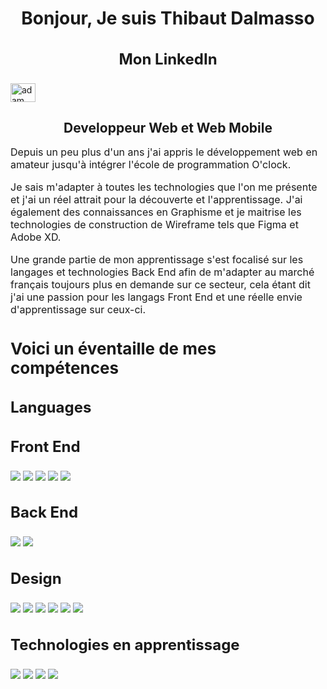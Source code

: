 <center>
  
<h1 align="center">Bonjour, Je suis Thibaut Dalmasso</h1>

<h3 style="font-size:24px">Mon LinkedIn</h3>
<p align="left">
  <a href="https://www.linkedin.com/in/thibaut-dalmasso-a1a121210/" target="blank"><img align="center"
      src="https://raw.githubusercontent.com/rahuldkjain/github-profile-readme-generator/master/src/images/icons/Social/linked-in-alt.svg"
      alt="adam pithewan" height="30" width="40" /></a>
</p>
  
<h2 style="margin-bottom:0.5rem;">Developpeur Web et Web Mobile</h2>
  
</center>

<p style="font-size: 16px;">Depuis un peu plus d'un ans j'ai appris le développement web en amateur jusqu'à intégrer l'école de programmation O'clock.</p>

<p style="font-size: 16px;">Je sais m'adapter à toutes les technologies que l'on me présente et j'ai un réel attrait pour la découverte et l'apprentissage. J'ai également des connaissances en Graphisme et je maitrise les technologies de construction de Wireframe tels que Figma et Adobe XD.</p>

<p style="font-size: 16px;">Une grande partie de mon apprentissage s'est focalisé sur les langages et technologies Back End afin de m'adapter au marché français toujours plus en demande sur ce secteur, cela étant dit j'ai une passion pour les langags Front End et une réelle envie d'apprentissage sur ceux-ci.</p>

<h3 style="font-size:26px">Voici un éventaille de mes compétences</h3>

<h2 style="font-size:24px">Languages</h2>

<h3 style="font-size:24px">Front End</h3>

![](https://img.shields.io/badge/code-HTML5-blue?style=for-the-badge&logo=html5&logoColor=white&color=E34F26)
![](https://img.shields.io/badge/code-CSS-blue?style=for-the-badge&logo=css3&logoColor=white&color=4169e1)
![](https://img.shields.io/badge/code-JavaScript-blue?style=for-the-badge&logo=javascript&logoColor=white&color=F7DF1E)
![](https://img.shields.io/badge/code-Bootstrap-blue?style=for-the-badge&logo=Bootstrap&logoColor=white&color=8E7CC3)
![](https://img.shields.io/badge/code-TailWind-blue?style=for-the-badge&logo=TailwindCSS&logoColor=white&color=06B6D4)

<h3 style="font-size:24px">Back End</h3>

![](https://img.shields.io/badge/code-PHP-blue?style=for-the-badge&logo=php&logoColor=white&color=777BB4)
![](https://img.shields.io/badge/code-Laravel-blue?style=for-the-badge&logo=laravel&logoColor=white&color=FF2D20)

<h3 style="font-size:24px">Design</h3>

![](https://img.shields.io/badge/code-Figma-blue?style=for-the-badge&logo=figma&logoColor=white&color=F24E1E)
![](https://img.shields.io/badge/code-adobeXD-blue?style=for-the-badge&logo=adobexd&logoColor=white&color=FF61F6)
![](https://img.shields.io/badge/code-Illustrator-blue?style=for-the-badge&logo=adobeillustrator&logoColor=white&color=FF9A00)
![](https://img.shields.io/badge/code-Photoshop-blue?style=for-the-badge&logo=adobephotoshop&logoColor=white&color=31A8FF)
![](https://img.shields.io/badge/code-InDesign-blue?style=for-the-badge&logo=adobeindesign&logoColor=white&color=FF3366)
![](https://img.shields.io/badge/code-WordPress-blue?style=for-the-badge&logo=wordpress&logoColor=white&color=21759B)

<h3 style="font-size:24px">Technologies en apprentissage</h3>

![](https://img.shields.io/badge/code-React-blue?style=for-the-badge&logo=react&logoColor=white&color=61DAFB)
![](https://img.shields.io/badge/code-Symfony-blue?style=for-the-badge&logo=symfony&logoColor=white&color=000000)
![](https://img.shields.io/badge/code-Svelte-blue?style=for-the-badge&logo=svelte&logoColor=white&color=FF3E00)
![](https://img.shields.io/badge/code-Typescript-blue?style=for-the-badge&logo=typescript&logoColor=white&color=3178C6)

